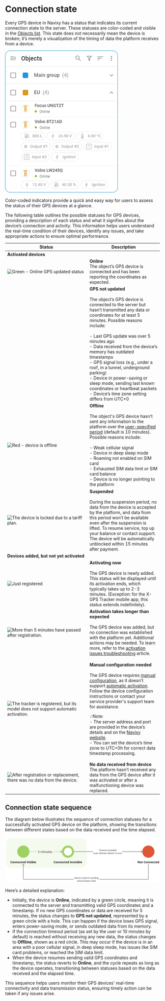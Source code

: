 # Connection state

Every GPS device in Navixy has a status that indicates its current connection state to the server. These statuses are color-coded and visible in the [Objects list](./). This state does not necessarily mean the device is broken; it’s merely a visualization of the timing of data the platform receives from a device.

![Connection state in Object list](attachments/Connection_state_list.png)

Color-coded indicators provide a quick and easy way for users to assess the status of their GPS devices at a glance.

The following table outlines the possible statuses for GPS devices, providing a description of each status and what it signifies about the device’s connection and activity. This information helps users understand the real-time condition of their devices, identify any issues, and take appropriate actions to ensure optimal performance.

<table><thead><tr><th width="254">Status</th><th>Description</th></tr></thead><tbody><tr><td><strong>Activated devices</strong></td><td></td></tr><tr><td><img src="https://lh7-rt.googleusercontent.com/docsz/AD_4nXeMlOV1CQk_KtBWDbwgII7YGPTw8YrHi3cja7WUHyuRg4QqisY-gNOZkA1yrU1udxuz73LwUMdQGyNhjJHDy1rD-doG64EZBax9pDEoYCJPQuWm7wtgdtr_K6O3Z1bz9fYsS0QKA1-3Z5EZJN3vcdT-8LEKhVetyg114KycdoBnoG6HAn0oqw?key=1BNwwIAAHSgupSqw1TV2pw" alt="Green - Online GPS updated status"></td><td><strong>Online</strong><br>The object’s GPS device is connected and has been reporting the coordinates as expected.</td></tr><tr><td><img src="https://lh7-rt.googleusercontent.com/docsz/AD_4nXf12P-lQjSTOZQLchqeK1tSExiKhz09sVW1y7ZtvcOMqT6XGo5pIEd1IhCyQnlUuD36IKDFliWMwlVzrwtteuzaXxEFjtrfCNImt5jNhHTbJKRTflLI4YU9XCblXPWSS8hqY4wW1-Y-zy31FgOWVDibENZxlUdBcSaVmpik9y4M8LqJQc4C3jw?key=1BNwwIAAHSgupSqw1TV2pw" alt=""></td><td><strong>GPS not updated</strong><br><br>The object’s GPS device is connected to the server but hasn’t transmitted any data or coordinates for at least 5 minutes. Possible reasons include:<br><br>- Last GPS update was over 5 minutes ago<br>- Data received from the device’s memory has outdated timestamps<br>- GPS signal loss (e.g., under a roof, in a tunnel, underground parking)<br>- Device in power-saving or sleep mode, sending last known coordinates or heartbeat packets<br>- Device’s time zone setting differs from UTC+0</td></tr><tr><td><img src="https://lh7-rt.googleusercontent.com/docsz/AD_4nXc93a-EaGnXTiQ0kq65r8MJNzCHaB-nfh8g2k4Em_yLGsfMhSXtHEaTIMLKruhvV8gZECvfNr5fvxjZOGrvr2IHVHM_I_eCGlGunJgqWYvdf-V3f86eCWwQ-g-dbHh80vwhIWr7Xssvk14UkbB2qyXZEzBi66AQbf380Qr0VGTVbVl0WKwnso8?key=1BNwwIAAHSgupSqw1TV2pw" alt="Red - device is offline"></td><td><strong>Offline</strong><br><br>The object's GPS device hasn’t sent any information to the platform over the <a href="../../devices-and-settings/connection-state-widget.md">user-specified period</a> (default is 10 minutes). Possible reasons include:<br><br>- Weak cellular signal<br>- Device in deep sleep mode<br>- Roaming not enabled on SIM card<br>- Exhausted SIM data limit or SIM card balance<br>- Device is no longer pointing to the platform</td></tr><tr><td><img src="https://lh7-rt.googleusercontent.com/docsz/AD_4nXecB0ZcBUFv4_n2x9pLFqIqU78T6kuAOni8fvqhi61zadYQ_j29r-iVHFUbBIFs9VgAAYq1WTPZAMzMg0pH7qOm7imBhpo0VL3s-0qlKUpCKDMR0tN1xmQ0pl02WD0hf87g5KIRv0XAxh-3uMF_VHJlD8khTplSsZnoWeBElUb09L0rtIDZbA?key=1BNwwIAAHSgupSqw1TV2pw" alt="The device is locked due to a tariff plan."></td><td><strong>Suspended</strong><br><br>During the suspension period, no data from the device is accepted by the platform, and data from this period won’t be available even after the suspension is lifted. To resume service, top up your balance or contact support. The device will be automatically unblocked within 15 minutes after payment.</td></tr><tr><td><strong>Devices added, but not yet activated</strong></td><td></td></tr><tr><td><img src="https://lh7-rt.googleusercontent.com/docsz/AD_4nXclgwCs38C5fQ39JedkjEqtk9FJ7z_UyJuRhvQNX2wosORqeMQNpL0E04BRGTwVXuMy5-SpqTo_aAAT7WQc-3RgecdgZHntWAanX2TVOtO6rn1o8BZYI4rPJxK_csg6P1emptTuWwzXjO4o1cyhD0hqmkBpZ95M-GohLiqjsg0ug5zTKlCyfg?key=1BNwwIAAHSgupSqw1TV2pw" alt="Just registered"></td><td><strong>Activating now</strong><br><br>The GPS device is newly added. This status will be displayed until its activation ends, which typically takes up to 2-3 minutes. (Exception: for the X-GPS Tracker mobile app, this status extends indefinitely).</td></tr><tr><td><img src="https://lh7-rt.googleusercontent.com/docsz/AD_4nXclgxIVC0Ho6iUgQ5r9n0XQ5IBrymAZTF5s3mzaH5jtUxzYFptfaER4qVzZrq08E1T19Ho3Npu-oLXMWxClyjvmFlNmjkNUXL1GDDe_ID-C3vyjXjqFGU_g730K2uF8piGBbwB_qx_-dtiY6eKtUQn9_yDnckxZqkK6S4D6al1yNY9Mp9OkLA?key=1BNwwIAAHSgupSqw1TV2pw" alt="More than 5 minutes have passed after registration."></td><td><strong>Activation takes longer than expected</strong><br><br>The GPS device was added, but no connection was established with the platform yet. Additional actions may be needed. To learn more, refer to the <a href="../../faq/gps-device-activation-troubleshooting.md">activation issues troubleshooting</a> article.</td></tr><tr><td><img src="https://lh7-rt.googleusercontent.com/docsz/AD_4nXfGzvnRmEefYPNBbTYPvCWeurB5L1dOizFkuIhkQle4U48RndtaBUK9uIR1Q1XZCjqB_ouvSfIrBRcum-E9LU3_kN8kAWWy24lLeBLOtgtSNyYAtWkyz7u0ResYttogNtetWHpC2H3QLyawoUFwHlI2QipSjubA08NNm3oaZuMBwEi1fdZg5tw?key=1BNwwIAAHSgupSqw1TV2pw" alt="The tracker is registered, but its model does not support automatic activation."></td><td><p><strong>Manual configuration needed</strong><br><br>The GPS device requires <a href="../../quick-start/activate-gps-device.md#activate-gps-device-manually">manual configuration</a>, as it doesn’t support <a href="../../quick-start/activate-gps-device.md#activate-gps-device-automatically">automatic activation</a>. Follow the device configuration instructions or contact your service provider's support team for assistance.</p><p><span data-gb-custom-inline data-tag="emoji" data-code="1f4a1">💡</span>Note:<br> - The server address and port are provided in the device’s details and on the <a href="https://navixy.com/device">Navixy website</a>.<br> - You can set the device’s time zone to UTC+0h for correct data timestamp processing.</p></td></tr><tr><td><img src="https://lh7-rt.googleusercontent.com/docsz/AD_4nXcaTP_8WIT-QoWXYgCA5mAJLAMqTqjgF0m8Gn3s7lK2g--qbzat2SDOTm-w0G_f8mtLZq0h190aaIW8dn1gK1skrjrlN7DE-y5EjWJ0OcwTrKkR-5571LdlexDSxIMXTji95Y2ZhXECaIlhwoY4YKtIY213j2_r_hbpZlWTDM7ejZHUuSOFq5g?key=1BNwwIAAHSgupSqw1TV2pw" alt="After registration or replacement, there was no data from the device."></td><td><strong>No data received from device</strong><br>The platform hasn’t received any data from the GPS device after it was activated or after a malfunctioning device was replaced.</td></tr></tbody></table>

## Connection state sequence

The diagram below illustrates the sequence of connection statuses for a successfully activated GPS device on the platform, showing the transitions between different states based on the data received and the time elapsed.

![image-20240718-214738.png](attachments/image-20240718-214738.png)

Here’s a detailed explanation:

* Initially, the device is **Online**, indicated by a green circle, meaning it is connected to the server and transmitting valid GPS coordinates and a timestamp. If no new GPS coordinates or data are received for 5 minutes, the status changes to **GPS not updated**, represented by a green circle with a hole. This can happen if the device loses GPS signal, enters power-saving mode, or sends outdated data from its memory.
* If the connection timeout period (as set by the user or 10 minutes by default) is reached without receiving any new data, the status changes to **Offline**, shown as a red circle. This may occur if the device is in an area with a poor cellular signal, in deep sleep mode, has issues like SIM card problems, or reached the SIM data limit.
* When the device resumes sending valid GPS coordinates and timestamp, the status reverts to **Online**, and the cycle repeats as long as the device operates, transitioning between statuses based on the data received and the elapsed time.

This sequence helps users monitor their GPS devices' real-time connectivity and data transmission status, ensuring timely action can be taken if any issues arise.
